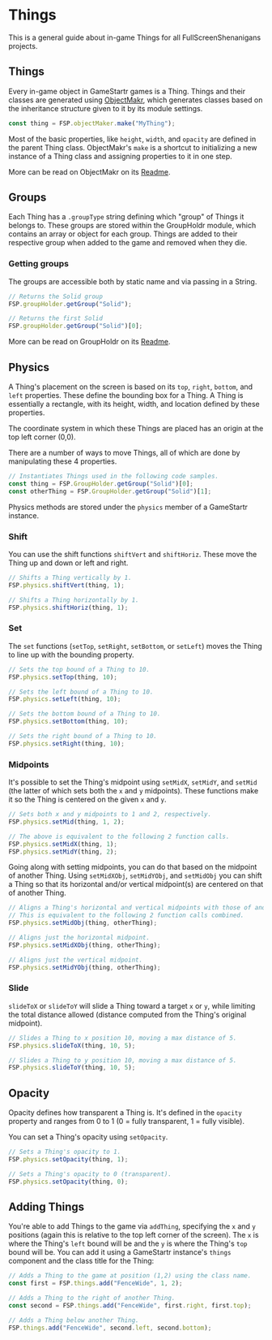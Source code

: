 # Things

This is a general guide about in-game Things for all FullScreenShenanigans projects.

## Things

Every in-game object in GameStartr games is a Thing.
Things and their classes are generated using [ObjectMakr](https://github.com/FullScreenShenanigans/ObjectMakr), which generates classes based on the inheritance structure given to it by its module settings.

```javascript
const thing = FSP.objectMaker.make("MyThing");
```

Most of the basic properties, like `height`, `width`, and `opacity` are defined in the parent Thing class.
ObjectMakr's `make` is a shortcut to initializing a new instance of a Thing class and assigning properties to it in one step.

More can be read on ObjectMakr on its [Readme](https://github.com/FullScreenShenanigans/ObjectMakr/blob/master/README.md).

## Groups

Each Thing has a `.groupType` string defining which "group" of Things it belongs to.
These groups are stored within the GroupHoldr module, which contains an array or object for each group.
Things are added to their respective group when added to the game and removed when they die.

### Getting groups

The groups are accessible both by static name and via passing in a String.

```javascript
// Returns the Solid group
FSP.groupHolder.getGroup("Solid");

// Returns the first Solid
FSP.groupHolder.getGroup("Solid")[0];
```

More can be read on GroupHoldr on its [Readme](https://github.com/FullScreenShenanigans/GroupHoldr/blob/master/README.md).


## Physics

A Thing's placement on the screen is based on its `top`, `right`, `bottom`, and `left` properties.
These define the bounding box for a Thing.
A Thing is essentially a rectangle, with its height, width, and location defined by these properties.

The coordinate system in which these Things are placed has an origin at the top left corner (0,0).

There are a number of ways to move Things, all of which are done by manipulating these 4 properties.

```javascript
// Instantiates Things used in the following code samples.
const thing = FSP.GroupHolder.getGroup("Solid")[0];
const otherThing = FSP.GroupHolder.getGroup("Solid")[1];
```

Physics methods are stored under the `physics` member of a GameStartr instance.

### Shift

You can use the shift functions `shiftVert` and `shiftHoriz`.
These move the Thing up and down or left and right.

```javascript
// Shifts a Thing vertically by 1.
FSP.physics.shiftVert(thing, 1);

// Shifts a Thing horizontally by 1.
FSP.physics.shiftHoriz(thing, 1);
```

### Set

The `set` functions (`setTop`, `setRight`, `setBottom`, or `setLeft`) moves the Thing to line up with the bounding property.

```javascript
// Sets the top bound of a Thing to 10.
FSP.physics.setTop(thing, 10);

// Sets the left bound of a Thing to 10.
FSP.physics.setLeft(thing, 10);

// Sets the bottom bound of a Thing to 10.
FSP.physics.setBottom(thing, 10);

// Sets the right bound of a Thing to 10.
FSP.physics.setRight(thing, 10);
```  

### Midpoints

It's possible to set the Thing's midpoint using `setMidX`, `setMidY`, and `setMid` (the latter of which sets both the `x` and `y` midpoints).
These functions make it so the Thing is centered on the given `x` and `y`.

```javascript
// Sets both x and y midpoints to 1 and 2, respectively.
FSP.physics.setMid(thing, 1, 2);

// The above is equivalent to the following 2 function calls.
FSP.physics.setMidX(thing, 1);
FSP.physics.setMidY(thing, 2);
```

Going along with setting midpoints, you can do that based on the midpoint of another Thing.
Using `setMidXObj`, `setMidYObj`, and `setMidObj` you can shift a Thing so that its horizontal and/or vertical midpoint(s) are centered on that of another Thing.

```javascript
// Aligns a Thing's horizontal and vertical midpoints with those of anotherThing.
// This is equivalent to the following 2 function calls combined.
FSP.physics.setMidObj(thing, otherThing);

// Aligns just the horizontal midpoint.
FSP.physics.setMidXObj(thing, otherThing);

// Aligns just the vertical midpoint.
FSP.physics.setMidYObj(thing, otherThing);
```

### Slide

`slideToX` or `slideToY` will slide a Thing toward a target `x` or `y`, while limiting the total distance allowed (distance computed from the Thing's original midpoint).

```javascript
// Slides a Thing to x position 10, moving a max distance of 5.
FSP.physics.slideToX(thing, 10, 5);

// Slides a Thing to y position 10, moving a max distance of 5.
FSP.physics.slideToY(thing, 10, 5);
```


## Opacity

Opacity defines how transparent a Thing is.
It's defined in the `opacity` property and ranges from 0 to 1 (0 = fully transparent, 1 = fully visible).

You can set a Thing's opacity using `setOpacity`.

```javascript
// Sets a Thing's opacity to 1.
FSP.physics.setOpacity(thing, 1);

// Sets a Thing's opacity to 0 (transparent).
FSP.physics.setOpacity(thing, 0);
```


## Adding Things

You're able to add Things to the game via `addThing`, specifying the `x` and `y` positions (again this is relative to the top left corner of the screen).
The `x` is where the Thing's `left` bound will be and the `y` is where the Thing's `top` bound will be.
You can add it using a GameStartr instance's `things` component and the class title for the Thing:

```javascript
// Adds a Thing to the game at position (1,2) using the class name.
const first = FSP.things.add("FenceWide", 1, 2);

// Adds a Thing to the right of another Thing.
const second = FSP.things.add("FenceWide", first.right, first.top);

// Adds a Thing below another Thing.
FSP.things.add("FenceWide", second.left, second.bottom);
```
